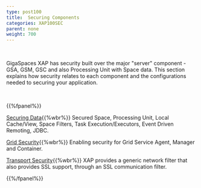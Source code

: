 ```yaml
---
type: post100
title:  Securing Components
categories: XAP100SEC
parent: none
weight: 700
---
```


<br>

GigaSpaces XAP has security built over the major "server" component - GSA, GSM, GSC and also Processing Unit with Space data. This section explains how security relates to each component and the configurations needed to securing your application.


<br>

{{%fpanel%}}

[Securing Data](./securing-your-data.html){{%wbr%}}
Secured Space, Processing Unit, Local Cache/View, Space Filters, Task Execution/Executors, Event Driven Remoting, JDBC.

[Grid Security](./securing-the-grid-services.html){{%wbr%}}
Enabling security for Grid Service Agent, Manager and Container.


[Transport Security](./securing-the-transport-layer-using-ssl.html){{%wbr%}}
XAP provides a generic network filter that also provides SSL support, through an SSL communication filter.

{{%/fpanel%}}
